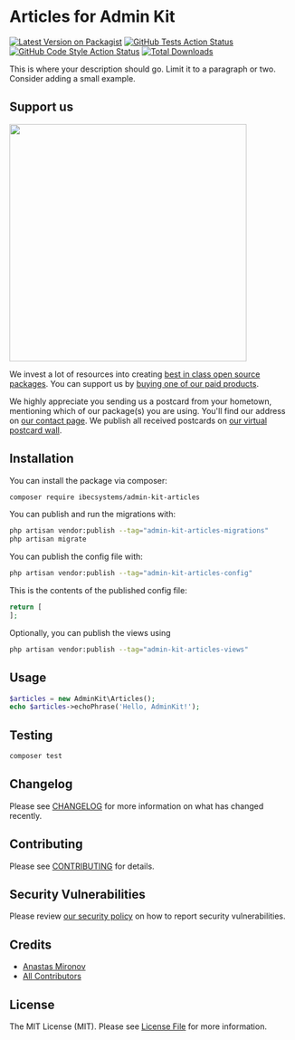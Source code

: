 # Articles for Admin Kit

[![Latest Version on Packagist](https://img.shields.io/packagist/v/ibecsystems/admin-kit-articles.svg?style=flat-square)](https://packagist.org/packages/ibecsystems/admin-kit-articles)
[![GitHub Tests Action Status](https://img.shields.io/github/actions/workflow/status/ibecsystems/admin-kit-articles/run-tests.yml?branch=1.x&label=tests&style=flat-square)](https://github.com/ibec-box/admin-kit-articles/actions?query=workflow%3Arun-tests+branch%3A1.x)
[![GitHub Code Style Action Status](https://img.shields.io/github/actions/workflow/status/ibecsystems/admin-kit-articles/fix-php-code-style-issues.yml?branch=1.x&label=code%20style&style=flat-square)](https://github.com/ibec-box/admin-kit-articles/actions?query=workflow%3A"Fix+PHP+code+style+issues"+branch%3A1.x)
[![Total Downloads](https://img.shields.io/packagist/dt/ibecsystems/admin-kit-articles.svg?style=flat-square)](https://packagist.org/packages/ibecsystems/admin-kit-articles)

This is where your description should go. Limit it to a paragraph or two. Consider adding a small example.

## Support us

[<img src="https://github-ads.s3.eu-central-1.amazonaws.com/admin-kit-articles.jpg?t=1" width="419px" />](https://spatie.be/github-ad-click/admin-kit-articles)

We invest a lot of resources into creating [best in class open source packages](https://spatie.be/open-source). You can support us by [buying one of our paid products](https://spatie.be/open-source/support-us).

We highly appreciate you sending us a postcard from your hometown, mentioning which of our package(s) you are using. You'll find our address on [our contact page](https://spatie.be/about-us). We publish all received postcards on [our virtual postcard wall](https://spatie.be/open-source/postcards).

## Installation

You can install the package via composer:

```bash
composer require ibecsystems/admin-kit-articles
```

You can publish and run the migrations with:

```bash
php artisan vendor:publish --tag="admin-kit-articles-migrations"
php artisan migrate
```

You can publish the config file with:

```bash
php artisan vendor:publish --tag="admin-kit-articles-config"
```

This is the contents of the published config file:

```php
return [
];
```

Optionally, you can publish the views using

```bash
php artisan vendor:publish --tag="admin-kit-articles-views"
```

## Usage

```php
$articles = new AdminKit\Articles();
echo $articles->echoPhrase('Hello, AdminKit!');
```

## Testing

```bash
composer test
```

## Changelog

Please see [CHANGELOG](CHANGELOG.md) for more information on what has changed recently.

## Contributing

Please see [CONTRIBUTING](CONTRIBUTING.md) for details.

## Security Vulnerabilities

Please review [our security policy](../../security/policy) on how to report security vulnerabilities.

## Credits

- [Anastas Mironov](https://github.com/ast21)
- [All Contributors](../../contributors)

## License

The MIT License (MIT). Please see [License File](LICENSE.md) for more information.
